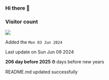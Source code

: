 ### Hi there 👋

### Visitor count

<img src="https://profile-counter.glitch.me/MickaelSuard/count.svg" />

Added the `Mon 03 Jun 2024`

Last update on Sun Jun 09 2024

**206 day before 2025 ⏱** days before new years

                            README.md updated successfully
